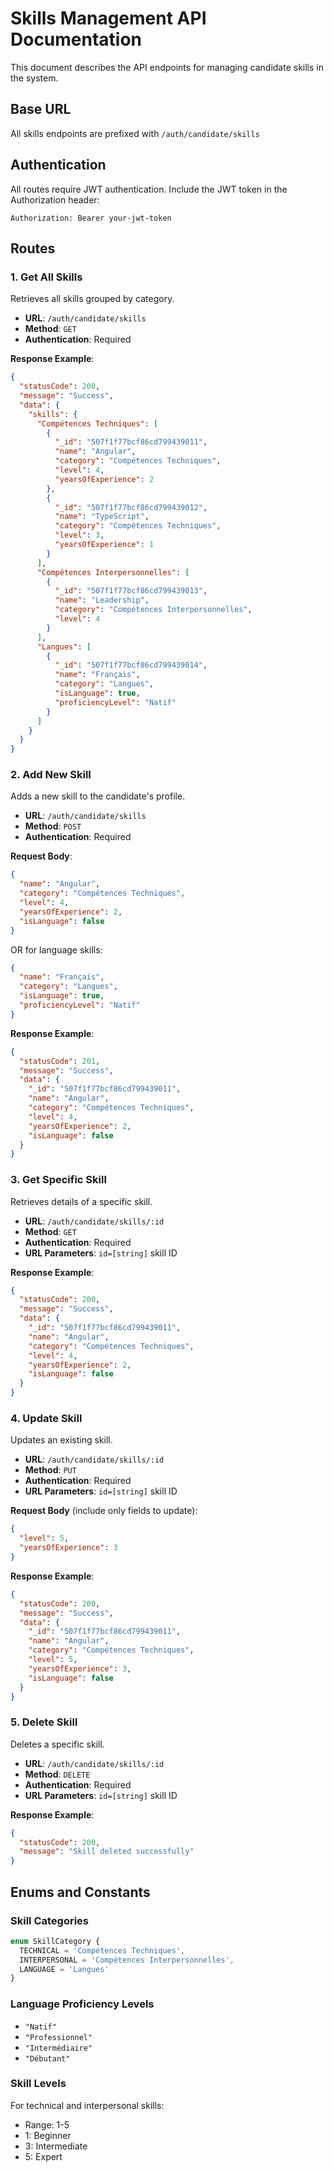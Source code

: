 # Skills Management API Documentation

This document describes the API endpoints for managing candidate skills in the system.

## Base URL
All skills endpoints are prefixed with `/auth/candidate/skills`

## Authentication
All routes require JWT authentication. Include the JWT token in the Authorization header:
```
Authorization: Bearer your-jwt-token
```

## Routes

### 1. Get All Skills
Retrieves all skills grouped by category.

- **URL**: `/auth/candidate/skills`
- **Method**: `GET`
- **Authentication**: Required

**Response Example**:
```json
{
  "statusCode": 200,
  "message": "Success",
  "data": {
    "skills": {
      "Compétences Techniques": [
        {
          "_id": "507f1f77bcf86cd799439011",
          "name": "Angular",
          "category": "Compétences Techniques",
          "level": 4,
          "yearsOfExperience": 2
        },
        {
          "_id": "507f1f77bcf86cd799439012",
          "name": "TypeScript",
          "category": "Compétences Techniques",
          "level": 3,
          "yearsOfExperience": 1
        }
      ],
      "Compétences Interpersonnelles": [
        {
          "_id": "507f1f77bcf86cd799439013",
          "name": "Leadership",
          "category": "Compétences Interpersonnelles",
          "level": 4
        }
      ],
      "Langues": [
        {
          "_id": "507f1f77bcf86cd799439014",
          "name": "Français",
          "category": "Langues",
          "isLanguage": true,
          "proficiencyLevel": "Natif"
        }
      ]
    }
  }
}
```

### 2. Add New Skill
Adds a new skill to the candidate's profile.

- **URL**: `/auth/candidate/skills`
- **Method**: `POST`
- **Authentication**: Required

**Request Body**:
```json
{
  "name": "Angular",
  "category": "Compétences Techniques",
  "level": 4,
  "yearsOfExperience": 2,
  "isLanguage": false
}
```

OR for language skills:
```json
{
  "name": "Français",
  "category": "Langues",
  "isLanguage": true,
  "proficiencyLevel": "Natif"
}
```

**Response Example**:
```json
{
  "statusCode": 201,
  "message": "Success",
  "data": {
    "_id": "507f1f77bcf86cd799439011",
    "name": "Angular",
    "category": "Compétences Techniques",
    "level": 4,
    "yearsOfExperience": 2,
    "isLanguage": false
  }
}
```

### 3. Get Specific Skill
Retrieves details of a specific skill.

- **URL**: `/auth/candidate/skills/:id`
- **Method**: `GET`
- **Authentication**: Required
- **URL Parameters**: `id=[string]` skill ID

**Response Example**:
```json
{
  "statusCode": 200,
  "message": "Success",
  "data": {
    "_id": "507f1f77bcf86cd799439011",
    "name": "Angular",
    "category": "Compétences Techniques",
    "level": 4,
    "yearsOfExperience": 2,
    "isLanguage": false
  }
}
```

### 4. Update Skill
Updates an existing skill.

- **URL**: `/auth/candidate/skills/:id`
- **Method**: `PUT`
- **Authentication**: Required
- **URL Parameters**: `id=[string]` skill ID

**Request Body** (include only fields to update):
```json
{
  "level": 5,
  "yearsOfExperience": 3
}
```

**Response Example**:
```json
{
  "statusCode": 200,
  "message": "Success",
  "data": {
    "_id": "507f1f77bcf86cd799439011",
    "name": "Angular",
    "category": "Compétences Techniques",
    "level": 5,
    "yearsOfExperience": 3,
    "isLanguage": false
  }
}
```

### 5. Delete Skill
Deletes a specific skill.

- **URL**: `/auth/candidate/skills/:id`
- **Method**: `DELETE`
- **Authentication**: Required
- **URL Parameters**: `id=[string]` skill ID

**Response Example**:
```json
{
  "statusCode": 200,
  "message": "Skill deleted successfully"
}
```

## Enums and Constants

### Skill Categories
```typescript
enum SkillCategory {
  TECHNICAL = 'Compétences Techniques',
  INTERPERSONAL = 'Compétences Interpersonnelles',
  LANGUAGE = 'Langues'
}
```

### Language Proficiency Levels
- `"Natif"`
- `"Professionnel"`
- `"Intermédiaire"`
- `"Débutant"`

### Skill Levels
For technical and interpersonal skills:
- Range: 1-5
- 1: Beginner
- 3: Intermediate
- 5: Expert